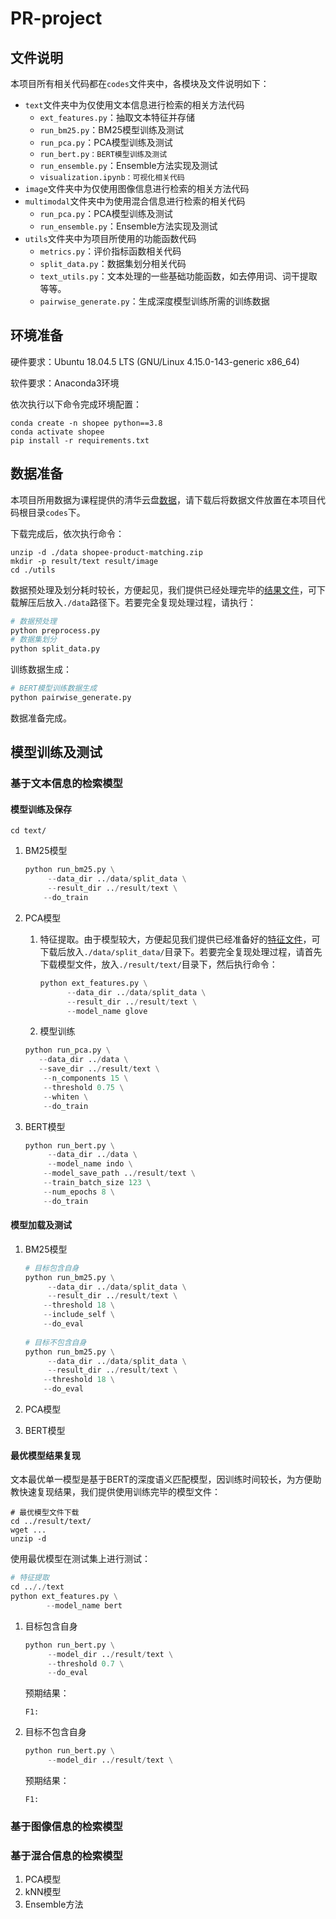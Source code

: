 # PR-project

## 文件说明

本项目所有相关代码都在`codes`文件夹中，各模块及文件说明如下：

- `text`文件夹中为仅使用文本信息进行检索的相关方法代码
  - `ext_features.py`：抽取文本特征并存储
  - `run_bm25.py`：BM25模型训练及测试
  - `run_pca.py`：PCA模型训练及测试
  - `run_bert.py：BERT模型训练及测试`
  - `run_ensemble.py`：Ensemble方法实现及测试
  - `visualization.ipynb：可视化相关代码`
- `image`文件夹中为仅使用图像信息进行检索的相关方法代码
- `multimodal`文件夹中为使用混合信息进行检索的相关代码
  - `run_pca.py`：PCA模型训练及测试
  - `run_ensemble.py`：Ensemble方法实现及测试
- `utils`文件夹中为项目所使用的功能函数代码
  - `metrics.py`：评价指标函数相关代码
  - `split_data.py`：数据集划分相关代码
  - `text_utils.py`：文本处理的一些基础功能函数，如去停用词、词干提取等等。
  - `pairwise_generate.py`：生成深度模型训练所需的训练数据

## 环境准备

硬件要求：Ubuntu 18.04.5 LTS (GNU/Linux 4.15.0-143-generic x86_64)

软件要求：Anaconda3环境

依次执行以下命令完成环境配置：

```shell
conda create -n shopee python==3.8
conda activate shopee
pip install -r requirements.txt
```

## 数据准备

本项目所用数据为课程提供的清华云盘[数据](https://cloud.tsinghua.edu.cn/f/5c7ba8c55e04478d86d9/)，请下载后将数据文件放置在本项目代码根目录`codes`下。

下载完成后，依次执行命令：

```shell
unzip -d ./data shopee-product-matching.zip
mkdir -p result/text result/image
cd ./utils
```

数据预处理及划分耗时较长，方便起见，我们提供已经处理完毕的[结果文件](https://cloud.tsinghua.edu.cn/f/1ee515abc94a46a6bec5/?dl=1)，可下载解压后放入`./data`路径下。若要完全复现处理过程，请执行：

```python
# 数据预处理
python preprocess.py
# 数据集划分
python split_data.py
```

训练数据生成：

```python
# BERT模型训练数据生成
python pairwise_generate.py
```

数据准备完成。

## 模型训练及测试

### 基于文本信息的检索模型

#### 模型训练及保存

```shell
cd text/
```

1. BM25模型

   ```python
   python run_bm25.py \
   		--data_dir ../data/split_data \
   		--result_dir ../result/text \
       --do_train
   ```
   
2. PCA模型

   1. 特征提取。由于模型较大，方便起见我们提供已经准备好的[特征文件](https://cloud.tsinghua.edu.cn/f/d1614c9d79124ba98eb1/?dl=1)，可下载后放入`./data/split_data/`目录下。若要完全复现处理过程，请首先下载模型文件，放入`./result/text/`目录下，然后执行命令：

      ```python
      python ext_features.py \
      		--data_dir ../data/split_data \
        	--result_dir ../result/text \
      		--model_name glove
      ```

    2. 模型训练

     ```python
     python run_pca.py \
        --data_dir ../data \
        --save_dir ../result/text \
         --n_components 15 \
         --threshold 0.75 \
         --whiten \
         --do_train 
     ```

3. BERT模型

   ```python
   python run_bert.py \
   		--data_dir ../data \
     	--model_name indo \
       --model_save_path ../result/text \
       --train_batch_size 123 \
       --num_epochs 8 \
       --do_train
   ```

#### 模型加载及测试

1. BM25模型

   ```python
   # 目标包含自身
   python run_bm25.py \
   		--data_dir ../data/split_data \
   		--result_dir ../result/text \
       --threshold 18 \
       --include_self \
       --do_eval
       
   # 目标不包含自身
   python run_bm25.py \
   		--data_dir ../data/split_data \
   		--result_dir ../result/text \
       --threshold 18 \
       --do_eval
   ```

   

2. PCA模型

3. BERT模型

#### 最优模型结果复现

文本最优单一模型是基于BERT的深度语义匹配模型，因训练时间较长，为方便助教快速复现结果，我们提供使用训练完毕的模型文件：

```shell
# 最优模型文件下载
cd ../result/text/
wget ...
unzip -d 
```
使用最优模型在测试集上进行测试：

```python
# 特征提取
cd .././text
python ext_features.py \
		--model_name bert
```

1. 目标包含自身

   ```python
   python run_bert.py \
   		--model_dir ../result/text \
     	--threshold 0.7 \
     	--do_eval
   ```

   预期结果：

   ```shell
   F1:
   ```

2. 目标不包含自身

   ```python
   python run_bert.py \
   		--model_dir ../result/text \
   ```

   预期结果：

   ```shell
   F1: 
   ```

   

### 基于图像信息的检索模型

### 基于混合信息的检索模型

1. PCA模型
2. kNN模型
3. Ensemble方法




